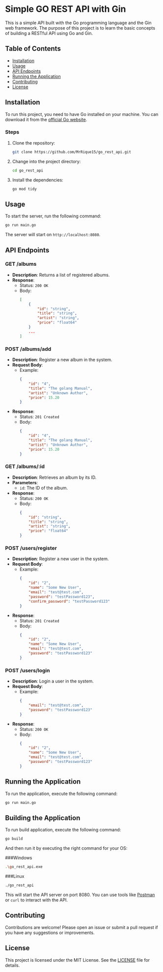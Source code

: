 # Simple GO REST API with Gin

This is a simple API built with the Go programming language and the Gin web framework. The purpose of this project is to learn the basic concepts of building a RESTful API using Go and Gin.

## Table of Contents

- [Installation](#installation)
- [Usage](#usage)
- [API Endpoints](#api-endpoints)
- [Running the Application](#running-the-application)
- [Contributing](#contributing)
- [License](#license)

## Installation

To run this project, you need to have Go installed on your machine. You can download it from the [official Go website](https://golang.org/dl/).

### Steps

1. Clone the repository:
   ```bash
   git clone https://github.com/MrRique15/go_rest_api.git
   ```
2. Change into the project directory:
   ```bash
   cd go_rest_api
   ```
3. Install the dependencies:
   ```bash
   go mod tidy
   ```

## Usage

To start the server, run the following command:

```bash
go run main.go
```

The server will start on `http://localhost:8080`.

## API Endpoints

### GET /albums

- **Description**: Returns a list of registered albums.
- **Response**: 
  - Status: `200 OK`
  - Body: 
    ```json
    [
	    {
	    	"id": "string",
	    	"title": "string",
	    	"artist": "string",
	    	"price": "float64"
	    }
        ...
    ]
    ```

### POST /albums/add

- **Description**: Register a new album in the system.
- **Request Body**: 
  - Example:
    ```json
    {
	    "id": "4",
	    "title": "The golang Manual",
	    "artist": "Unknown Author",
	    "price": 15.20
    }
    ```
- **Response**: 
  - Status: `201 Created`
  - Body:
    ```json
    {
	    "id": "4",
	    "title": "The golang Manual",
	    "artist": "Unknown Author",
	    "price": 15.20
    }
    ```

### GET /albums/:id

- **Description**: Retrieves an album by its ID.
- **Parameters**:
  - `id`: The ID of the album.
- **Response**: 
  - Status: `200 OK`
  - Body:
    ```json
    {
	    "id": "string",
	    "title": "string",
	    "artist": "string",
	    "price": "float64"
    }
    ```

### POST /users/register

- **Description**: Register a new user in the system.
- **Request Body**: 
  - Example:
    ```json
    {
	    "id": "2",
	    "name": "Some New User",
	    "email": "test@test.com",
	    "password": "testPassword123",
	    "confirm_password": "testPassword123"
    }
    ```
- **Response**: 
  - Status: `201 Created`
  - Body:
    ```json
    {
	    "id": "2",
	    "name": "Some New User",
	    "email": "test@test.com",
	    "password": "testPassword123"
    }
    ```

### POST /users/login

- **Description**: Login a user in the system.
- **Request Body**: 
  - Example:
    ```json
    {
	    "email": "test@test.com",
	    "password": "testPassword123"
    }
    ```
- **Response**: 
  - Status: `200 OK`
  - Body:
    ```json
    {
	    "id": "2",
	    "name": "Some New User",
	    "email": "test@test.com",
	    "password": "testPassword123"
    }
    ```

## Running the Application

To run the application, execute the following command:

```bash
go run main.go
```

## Building the Application

To run build application, execute the following command:

```bash
go build
```
And then run it by executing the right command for your OS:

###Windows
```bash
.\go_rest_api.exe
```

###Linux
```bash
./go_rest_api
```

This will start the API server on port 8080. You can use tools like [Postman](https://www.postman.com/) or `curl` to interact with the API.

## Contributing

Contributions are welcome! Please open an issue or submit a pull request if you have any suggestions or improvements.

## License

This project is licensed under the MIT License. See the [LICENSE](LICENSE) file for details.
